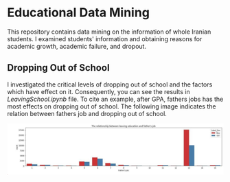 # Educational Data Mining
This repository contains data mining on the information of whole Iranian students.
I examined students' information and obtaining reasons for academic growth, academic failure, and dropout.

## Dropping Out of School
I investigated the critical levels of dropping out of school and the factors which have effect on it. Consequently, you can see the results in *LeavingSchool.ipynb* file. To cite an example, after GPA, fathers jobs has the most effects on dropping out of school. The following image indicates the relation between fathers job and dropping out of school.

![relation between fathers job and dropping out of school](https://github.com/Zarharan/Educational-Data-Mining/blob/main/Files/Fathers%20Job.JPG)

